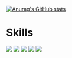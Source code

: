 

[![Anurag's GitHub stats](https://github-readme-stats.vercel.app/api?username=Myungjik&theme=dark&show_icons=true)](https://github.com/anuraghazra/github-readme-stats)

# Skills

<img src="https://img.shields.io/badge/Python-3766AB?style=flat-square&logo=Python&logoColor=white"/></a>
<img src="https://img.shields.io/badge/C-A8B9CC?style=flat-square&logo=C&logoColor=white"/></a>
<img src="https://img.shields.io/badge/C++-00599C?style=flat-square&logo=C++&logoColor=white"/></a>
<img src="https://img.shields.io/badge/Unity-000000C?style=flat-square&logo=Unity&logoColor=white"/></a>
<img src="https://img.shields.io/badge/Unreal Engine-313131?style=flat-square&logo=UnrealEngine&logoColor=white"/></a>

